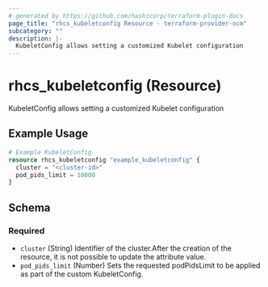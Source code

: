 ```yaml
---
# generated by https://github.com/hashicorp/terraform-plugin-docs
page_title: "rhcs_kubeletconfig Resource - terraform-provider-ocm"
subcategory: ""
description: |-
  KubeletConfig allows setting a customized Kubelet configuration
---
```


# rhcs_kubeletconfig (Resource)

KubeletConfig allows setting a customized Kubelet configuration

## Example Usage

```terraform
# Example KubeletConfig
resource rhcs_kubeletconfig "example_kubeletconfig" {
  cluster = "<cluster-id>"
  pod_pids_limit = 10000
}
```

<!-- schema generated by tfplugindocs -->
## Schema

### Required

- `cluster` (String) Identifier of the cluster.After the creation of the resource, it is not possible to update the attribute value.
- `pod_pids_limit` (Number) Sets the requested podPidsLimit to be applied as part of the custom KubeletConfig.
